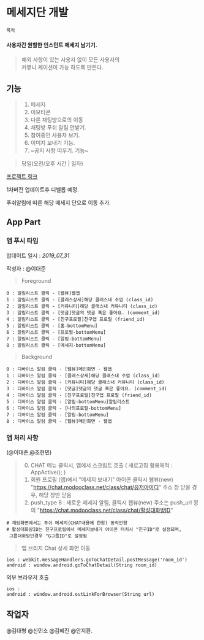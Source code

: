 

# 메세지단 개발

`목적`

#### 사용자간 원할한 인스턴트 메세지 남기기. 

> 예외 사항이 있는 사용자 없이 모든 사용자의    
> 커뮤니 케이션이 가능 하도록 만든다. 

## 기능

>  1. 메세지
>  2. 이모티콘
>  3. 다른 채팅방으로의 이동
>  4. 채팅방 푸쉬 알림 안받기. 
>  5. 참여중인 사용자 보기.
>  6. 이미지 보내기 기능.
>  7. ~공지 사항 띠우기. 기능~

> 당일(오전/오후 시간 | 일자)

[프로젝트 링크](https://github.com/jacob-modoo/modooGuide/projects/8#column-6058247)

1차버전 업데이트후 디벨롭 예정. 

푸쉬알림에 따른 해당 메세지 단으로 이동 추가. 

## App Part
### 앱 푸시 타입
업데이트 일시 : _2019_07_31_

작성자 : @이대준

> Foreground
```
0 : 알림리스트 클릭 - [웹뷰]웹앱
1 : 알림리스트 클릭 - [클래스상세]해당 클래스내 수업 (class_id)
2 : 알림리스트 클릭 - [커뮤니티]해당 클래스내 커뮤니티 (class_id)
3 : 알림리스트 클릭 - [댓글]댓글의 댓글 혹은 좋아요. (comment_id)
4 : 알림리스트 클릭 - [친구프로필]친구앱 프로필 (friend_id)
5 : 알림리스트 클릭 - [홈-bottomMenu]
6 : 알림리스트 클릭 - [프로필-bottomMenu]
7 : 알림리스트 클릭 - [알림-bottomMenu]
8 : 알림리스트 클릭 - [메세지-bottomMenu]
```

> Background
```
0 : 디바이스 알림 클릭 - [웹뷰]메인화면 - 웹앱
1 : 디바이스 알림 클릭 - [클래스상세]해당 클래스내 수업 (class_id)
2 : 디바이스 알림 클릭 - [커뮤니티]해당 클래스내 커뮤니티 (class_id)
3 : 디바이스 알림 클릭 - [댓글]댓글의 댓글 혹은 좋아요. (comment_id)
4 : 디바이스 알림 클릭 - [친구프로필]친구앱 프로필 (friend_id)
5 : 디바이스 알림 클릭 - [알림-bottomMenu]알림리스트
6 : 디바이스 알림 클릭 - [나의프로필-bottomMenu]
7 : 디바이스 알림 클릭 - [알림-bottomMenu]
8 : 디바이스 알림 클릭 - [웹뷰]메인화면 - 웹앱
```

### 앱 처리 사항 
(@이대준,@조현민)

> 0. CHAT 메뉴 클릭시, 앱에서 스크립트 호출 ( 새로고침 활용목적 : AppActive(); )
> 1. 회원 프로필 (앱)에서 "메세지 보내기" 아이콘 클릭시 웹뷰(new) "https://chat.modooclass.net/class/chat/유저아이디" 주소
> 창 닫을 경우, 해당 창만 닫음
> 2. push_type 8 : 새로운 메세지 알림, 클릭시 웹뷰(new) 주소는 push_url 정의 "https://chat.modooclass.net/class/chat/활성대화방ID"
````comment
# 채팅화면에서는 푸쉬 메세지(CHAT내용에 한함) 동작안함
# 활성대화방ID는 친구프로필에서 메세지보내기 아이콘 터치시 "친구ID"로 설정되며,
 그룹대화방인경우 "G그룹ID"로 설정됨
````

> 앱 브리지
Chat 상세 화면 이동
```
ios : webkit.messageHandlers.goToChatDetail.postMessage('room_id')
android : window.android.goToChatDetail(String room_id)
```

외부 브라우저 호출
```
ios :
android : window.android.outLinkForBrowser(String url)

```

## 작업자

@김대형 @신민소 @김혜진 @안지환. 
